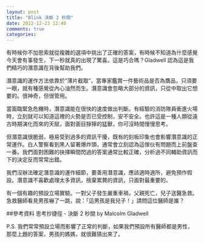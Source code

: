 ```yaml
---
layout: post
title: "Blink 決斷 2 秒間"
date: 2012-12-23 12:48
comments: true
categories: 
---
```

有時候你不加思索就從複雜的選項中挑出了正確的答案，有時候不知道為什麼感覺今天會有事發生，下一秒就真的出現了驚喜。這是巧合嗎？Gladwell 認為這是我們精巧的潛意識在背後幫助我們。

潛意識的運作方法依靠於“薄片截取”，當專家鑑賞一件藝術品是否為贋品，只須要一眼，就有種感覺從內心油然而生。潛意識會忽略大部分的資訊，只從中取出它想要的。很神奇，但很管用。

當面臨緊急危機時，潛意識能在很快的速度做出判斷。有經驗的消防隊員衝進火場時，立刻就可以知道這裡的火勢是否已受控制，安不安全。也許這是一種人類從遠古時期演化而來的天賦，面對面目猙獰的猛獸，你可沒時間慢慢思考。

但潛意識很脆弱，極易受到過多的資訊干擾，既有的刻板印象也會影響潛意識的正常運作。白人警察看到黑人留著爆炸頭，通常會立刻認為這傢伙有問題而上前盤查一番。我們面對困難的抉擇瞬間閃過的答案通常比較正確，分析過不同輔助資訊而下的決定反而常常出錯。

我們沒辦法確定潛意識的運作細節，要善用潛意識，應該適時適所，避免預作假設。潛意識不喜歡處理太多資訊，捨棄累贅的資訊，只面對最重要的。

有一個有趣的預設立場實驗。一對父子發生嚴重車禍，父親死亡，兒子送醫急救。急救醫師看見男孩嚇了一跳，說：「這男孩是我兒子！」請問這位醫師是誰？

##參考資料
思考抄捷徑 - 決斷 2 秒間 by Malcolm Gladwell

P.S. 我們常常預設立場而影響了正常的判斷，如果我們預設所有醫師都是男性，那麼上題的答案，男孩的媽媽，就很難猜出來了。
